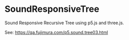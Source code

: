# SoundResponsiveTree
Sound Responsive Recursive Tree using p5.js and three.js.

See: https://qa.fujimura.com/p5.sound.tree03.html
